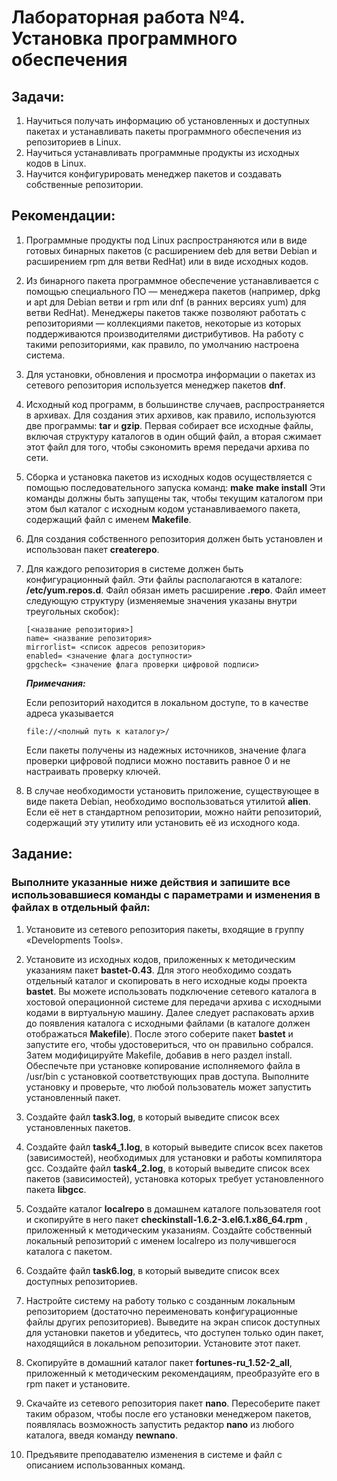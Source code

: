 # Лабораторная работа №4. Установка программного обеспечения

## Задачи:
1) Научиться получать информацию об установленных и доступных пакетах и устанавливать пакеты
программного обеспечения из репозиториев в Linux.
2) Научиться устанавливать программные продукты из исходных кодов в Linux.
3) Научится конфигурировать менеджер пакетов и создавать собственные репозитории.

## Рекомендации:
1. Программные продукты под Linux распространяются или в виде готовых бинарных пакетов (с
расширением deb для ветви Debian и расширением rpm для ветви RedHat) или в виде исходных кодов.

2. Из бинарного пакета программное обеспечение устанавливается с помощью специального ПО —
менеджера пакетов (например, dpkg и apt для Debian ветви и rpm или dnf (в ранних версиях yum) для
ветви RedHat). Менеджеры пакетов также позволяют работать с репозиториями — коллекциями пакетов,
некоторые из которых поддерживаются производителями дистрибутивов. На работу с такими
репозиториями, как правило, по умолчанию настроена система.
3. Для установки, обновления и просмотра информации о пакетах из сетевого репозитория используется
менеджер пакетов **dnf**.
4. Исходный код программ, в большинстве случаев, распространяется в архивах. Для создания этих архивов,
как правило, используются две программы: **tar** и **gzip**. Первая собирает все исходные файлы, включая
структуру каталогов в один общий файл, а вторая сжимает этот файл для того, чтобы сэкономить время
передачи архива по сети.
5. Сборка и установка пакетов из исходных кодов осуществляется с помощью последовательного запуска
команд:
**make**
**make install**
Эти команды должны быть запущены так, чтобы текущим каталогом при этом был каталог с исходным
кодом устанавливаемого пакета, содержащий файл с именем **Makefile**.
6. Для создания собственного репозитория должен быть установлен и использован пакет **createrepo**.
7. Для каждого репозитория в системе должен быть конфигурационный файл. Эти файлы располагаются в
каталоге: **/etc/yum.repos.d**. Файл обязан иметь расширение **.repo**. Файл имеет следующую
структуру (изменяемые значения указаны внутри треугольных скобок):

       [<название репозитория>]
       name= <название репозитория>
       mirrorlist= <cписок адресов репозитория>
       enabled= <значение флага доступности>
       gpgcheck= <значение флага проверки цифровой подписи>

    ***Примечания:*** 

    Если репозиторий находится в локальном доступе, то в качестве адреса указывается

       file://<полный путь к каталогу>/

    Если пакеты получены из надежных источников, значение флага проверки цифровой 
подписи можно
поставить равное 0 и не настраивать проверку ключей.
8. В случае необходимости установить приложение, существующее в виде пакета Debian, необходимо
воспользоваться утилитой **alien**. Если её нет в стандартном репозитории, можно найти репозиторий,
содержащий эту утилиту или установить её из исходного кода.

## Задание:

### Выполните указанные ниже действия и запишите все использовавшиеся команды с параметрами и изменения в файлах в отдельный файл:
1. Установите из сетевого репозитория пакеты, входящие в группу «Developments Tools».

2. Установите из исходных кодов, приложенных к методическим указаниям пакет **bastet-0.43**. Для этого
необходимо создать отдельный каталог и скопировать в него исходные коды проекта **bastet**. Вы
можете использовать подключение сетевого каталога в хостовой операционной системе для передачи
архива с исходными кодами в виртуальную машину. Далее следует распаковать архив до появления
каталога с исходными файлами (в каталоге должен отображаться **Makefile**). После этого соберите
пакет **bastet** и запустите его, чтобы удостовериться, что он правильно собрался. Затем модифицируйте
Makefile, добавив в него раздел install. Обеспечьте при установке копирование исполняемого файла в /usr/bin с установкой соответствующих прав доступа. Выполните установку и проверьте, что любой
пользователь может запустить установленный пакет.
3. Создайте файл **task3.log**, в который выведите список всех установленных пакетов.
4. Создайте файл **task4_1.log**, в который выведите список всех пакетов (зависимостей), необходимых
для установки и работы компилятора gcc. Создайте файл **task4_2.log**, в который выведите список
всех пакетов (зависимостей), установка которых требует установленного пакета **libgcc**.
5. Создайте каталог **localrepo** в домашнем каталоге пользователя root и скопируйте в него пакет
**checkinstall-1.6.2-3.el6.1.x86_64.rpm** , приложенный к методическим указаниям. Создайте
собственный локальный репозиторий с именем localrepo из получившегося каталога с пакетом.
6. Создайте файл **task6.log**, в который выведите список всех доступных репозиториев.
7. Настройте систему на работу только с созданным локальным репозиторием (достаточно переименовать
конфигурационные файлы других репозиториев). Выведите на экран список доступных для установки
пакетов и убедитесь, что доступен только один пакет, находящийся в локальном репозитории. Установите
этот пакет.
8. Скопируйте в домашний каталог пакет **fortunes-ru_1.52-2_all**, приложенный к методическим
рекомендациям, преобразуйте его в rpm пакет и установите.
9. Скачайте из сетевого репозитория пакет **nano**. Пересоберите пакет таким образом, чтобы после его
установки менеджером пакетов, появлялась возможность запустить редактор **nano** из любого каталога,
введя команду **newnano**.
10. Предъявите преподавателю изменения в системе и файл с описанием использованных команд.
